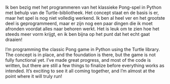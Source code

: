 Ik ben bezig met het programmeren van het klassieke Pong-spel in Python met behulp van de Turtle-bibliotheek. Het concept staat en de basis is er, maar het spel is nog niet volledig werkend. Ik ben al heel ver en het grootste deel is geprogrammeerd, maar er zijn nog een paar dingen die ik moet afronden voordat alles naar behoren werkt.
Het is leuk om te zien hoe het steeds meer vorm krijgt, en ik ben bijna op het punt dat het echt gaat draaien!

I’m programming the classic Pong game in Python using the Turtle library. The concept is in place, and the foundation is there, but the game is not fully functional yet. I’ve made great progress, and most of the code is written, but there are still a few things to finalize before everything works as intended.
It’s exciting to see it all coming together, and I’m almost at the point where it will truly run!

